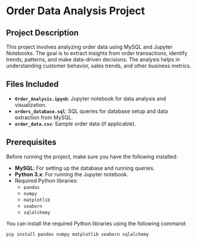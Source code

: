 # Order Data Analysis Project

## Project Description
This project involves analyzing order data using MySQL and Jupyter Notebooks. The goal is to extract insights from order transactions, identify trends, patterns, and make data-driven decisions. The analysis helps in understanding customer behavior, sales trends, and other business metrics.

## Files Included
- **`Order_Analysis.ipynb`**: Jupyter notebook for data analysis and visualization.
- **`orders_database.sql`**: SQL queries for database setup and data extraction from MySQL.
- **`order_data.csv`**: Sample order data (if applicable).

## Prerequisites
Before running the project, make sure you have the following installed:
- **MySQL**: For setting up the database and running queries.
- **Python 3.x**: For running the Jupyter notebook.
- Required Python libraries:
  - `pandas`
  - `numpy`
  - `matplotlib`
  - `seaborn`
  - `sqlalchemy`

You can install the required Python libraries using the following command:
```bash
pip install pandas numpy matplotlib seaborn sqlalchemy
